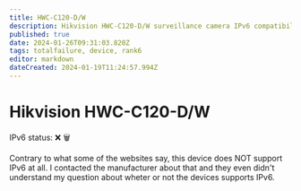 ```yaml
---
title: HWC-C120-D/W
description: Hikvision HWC-C120-D/W surveillance camera IPv6 compatibility
published: true
date: 2024-01-26T09:31:03.820Z
tags: totalfailure, device, rank6
editor: markdown
dateCreated: 2024-01-19T11:24:57.994Z
---
```


# Hikvision HWC-C120-D/W

IPv6 status: :x: :wastebasket:

Contrary to what some of the websites say, this device does NOT support IPv6 at all. I contacted the manufacturer about that and they even didn't understand my question about wheter or not the devices supports IPv6.